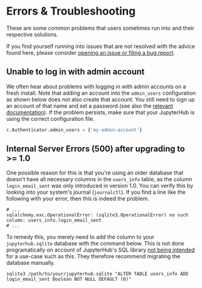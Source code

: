 # Errors & Troubleshooting

These are some common problems that users sometimes run into and their respective solutions.

If you find yourself running into issues that are not resolved with the advice found here, please consider [opening an issue or filing a bug report](https://github.com/jupyterhub/nativeauthenticator/issues).

## Unable to log in with admin account

We often hear about problems with logging in with admin accounts on a fresh install. Note that adding an account into the `admin_users` configuration as shown below does not also create that account.
You still need to sign up an account of that name and set a password (see also the [relevant documentation](https://native-authenticator.readthedocs.io/en/latest/quickstart.html#adding-new-users)).
If the problem persists, make sure that your JupyterHub is using the correct configuration file.

```python
c.Authenticator.admin_users = {'my-admin-account'}
```

## Internal Server Errors (500) after upgrading to >= 1.0

One possible reason for this is that you're using an older database that doesn't have all necessary columns in the `users_info` table, as the column `login_email_sent` was only introduced in version 1.0.
You can verify this by looking into your system's journal (`journalctl`). If you find a line like the following with your error, then this is indeed the problem.

```shell
# ...
sqlalchemy.exc.OperationalError: (sqlite3.OperationalError) no such column: users_info.login_email_sent
# ...
```

To remedy this, you merely need to add the column to your `jupyterhub.sqlite` database with the command below. This is not done programatically on account of JupyterHub's SQL library [not being intended](https://docs.sqlalchemy.org/en/14/core/metadata.html#sqlalchemy.schema.Table.append_column) for a use-case such as this. They therefore recommend migrating the database manually.

```shell
sqlite3 /path/to/your/jupyterhub.sqlite "ALTER TABLE users_info ADD login_email_sent Boolean NOT NULL DEFAULT (0)"
```
